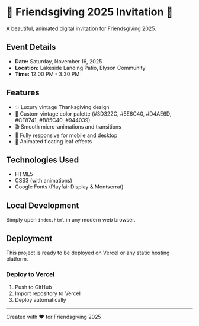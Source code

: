 # 🧡 Friendsgiving 2025 Invitation 🍂

A beautiful, animated digital invitation for Friendsgiving 2025.

## Event Details
- **Date:** Saturday, November 16, 2025
- **Location:** Lakeside Landing Patio, Elyson Community
- **Time:** 12:00 PM - 3:30 PM

## Features
- ✨ Luxury vintage Thanksgiving design
- 🎨 Custom vintage color palette (#3D322C, #5E6C40, #D4AE6D, #CF8741, #B85C40, #944039)
- 🎬 Smooth micro-animations and transitions
- 📱 Fully responsive for mobile and desktop
- 🍂 Animated floating leaf effects

## Technologies Used
- HTML5
- CSS3 (with animations)
- Google Fonts (Playfair Display & Montserrat)

## Local Development
Simply open `index.html` in any modern web browser.

## Deployment
This project is ready to be deployed on Vercel or any static hosting platform.

### Deploy to Vercel
1. Push to GitHub
2. Import repository to Vercel
3. Deploy automatically

---

Created with ❤️ for Friendsgiving 2025
